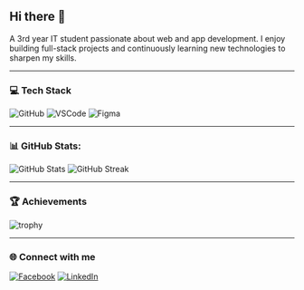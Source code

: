 ## Hi there 👋  
A 3rd year IT student passionate about web and app development.
I enjoy building full-stack projects and continuously learning new technologies to sharpen my skills.  

---

### 💻 Tech Stack

![GitHub](https://img.shields.io/badge/GitHub-0d1117?style=for-the-badge&logo=github&logoColor=ffffff)
![VSCode](https://img.shields.io/badge/VS%20Code-0d1117?style=for-the-badge&logo=visual-studio-code&logoColor=0078d7)
![Figma](https://img.shields.io/badge/Figma-0d1117?style=for-the-badge&logo=figma&logoColor=ff77ff)


---
### 📊 GitHub Stats:
![GitHub Stats](https://github-readme-stats.vercel.app/api?username=Shinxss&show_icons=true&theme=radical) ![GitHub Streak](https://streak-stats.demolab.com?user=Shinxss&theme=radical&hide_border=true)

---

### 🏆 Achievements
![trophy](https://github-profile-trophy.vercel.app/?username=Shinxss&theme=onedark&margin-w=15&margin-h=15)

---

### 🌐 Connect with me
[![Facebook](https://img.shields.io/badge/Facebook-1877F2?style=for-the-badge&logo=facebook&logoColor=white)](https://www.facebook.com/jachinadam.aliman.7)
[![LinkedIn](https://img.shields.io/badge/LinkedIn-0077B5?style=for-the-badge&logo=linkedin&logoColor=white)](https://www.linkedin.com/in/jachin-aliman/)
